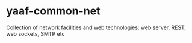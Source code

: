 # yaaf-common-net
Collection of network facilities and web technologies: web server, REST, web sockets, SMTP etc

